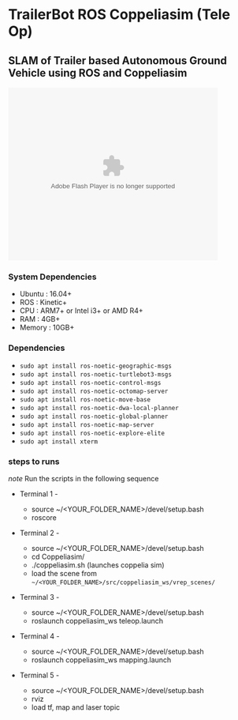 # TrailerBot ROS Coppeliasim (Tele Op)
## SLAM of Trailer based Autonomous Ground Vehicle using ROS and Coppeliasim

<object width="425" height="350">
  <param name="movie" value="http://www.youtube.com/user/wwwLoveWatercom?v=BTRN1YETpyg" />
  <param name="wmode" value="transparent" />
  <embed src="http://www.youtube.com/user/wwwLoveWatercom?v=BTRN1YETpyg"
         type="application/x-shockwave-flash"
         wmode="transparent" width="425" height="350" />
</object>

### System Dependencies
- Ubuntu : 16.04+
- ROS : Kinetic+
- CPU : ARM7+ or Intel i3+ or AMD R4+
- RAM : 4GB+
- Memory : 10GB+

### Dependencies

- ```sudo apt install ros-noetic-geographic-msgs```
- ```sudo apt install ros-noetic-turtlebot3-msgs```
- ```sudo apt install ros-noetic-control-msgs```
- ```sudo apt install ros-noetic-octomap-server```
- ```sudo apt install ros-noetic-move-base```
- ```sudo apt install ros-noetic-dwa-local-planner```
- ```sudo apt install ros-noetic-global-planner```
- ```sudo apt install ros-noetic-map-server```
- ```sudo apt install ros-noetic-explore-elite```
- ```sudo apt install xterm```


### steps to runs 
*note* Run the scripts in the following sequence

- Terminal 1 -
    - source ~/<YOUR_FOLDER_NAME>/devel/setup.bash
    - roscore
    
- Terminal 2 -
    - source ~/<YOUR_FOLDER_NAME>/devel/setup.bash
    - cd Coppeliasim/
    - ./coppeliasim.sh (launches coppelia sim)
    - load the scene from `~/<YOUR_FOLDER_NAME>/src/coppeliasim_ws/vrep_scenes/`
    
- Terminal 3 -
    - source ~/<YOUR_FOLDER_NAME>/devel/setup.bash
    - roslaunch coppeliasim_ws teleop.launch
    
- Terminal 4 -
    - source ~/<YOUR_FOLDER_NAME>/devel/setup.bash
    - roslaunch coppeliasim_ws mapping.launch
    
- Terminal 5 -
    - source ~/<YOUR_FOLDER_NAME>/devel/setup.bash
    - rviz
    - load tf, map and laser topic

